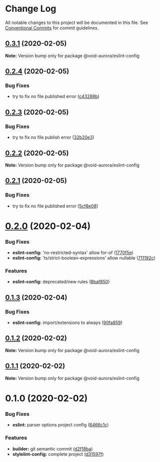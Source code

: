 # Change Log

All notable changes to this project will be documented in this file.
See [Conventional Commits](https://conventionalcommits.org) for commit guidelines.

## [0.3.1](https://github.com/void-aurora/toolkit/compare/@void-aurora/eslint-config@0.2.4...@void-aurora/eslint-config@0.3.1) (2020-02-05)

**Note:** Version bump only for package @void-aurora/eslint-config

## [0.2.4](https://github.com/void-aurora/toolkit/compare/@void-aurora/eslint-config@0.2.3...@void-aurora/eslint-config@0.2.4) (2020-02-05)

### Bug Fixes

- try to fix no file published error ([c43288b](https://github.com/void-aurora/toolkit/commit/c43288baa254be34b75640e0f65653c538b95e97))

## [0.2.3](https://github.com/void-aurora/toolkit/compare/@void-aurora/eslint-config@0.2.2...@void-aurora/eslint-config@0.2.3) (2020-02-05)

### Bug Fixes

- try to fix no file publish error ([32b20e3](https://github.com/void-aurora/toolkit/commit/32b20e39d8c80d961931424c061f2d49527d9259))

## [0.2.2](https://github.com/void-aurora/toolkit/compare/@void-aurora/eslint-config@0.2.1...@void-aurora/eslint-config@0.2.2) (2020-02-05)

**Note:** Version bump only for package @void-aurora/eslint-config

## [0.2.1](https://github.com/void-aurora/toolkit/compare/@void-aurora/eslint-config@0.2.0...@void-aurora/eslint-config@0.2.1) (2020-02-05)

### Bug Fixes

- try to fix no file published error ([5cf8e08](https://github.com/void-aurora/toolkit/commit/5cf8e08286ccb149578dcf9833400cae61a9c535))

# [0.2.0](https://github.com/void-aurora/toolkit/compare/@void-aurora/eslint-config@0.1.3...@void-aurora/eslint-config@0.2.0) (2020-02-04)

### Bug Fixes

- **eslint-config:** 'no-restricted-syntax' allow for-of ([1770f5e](https://github.com/void-aurora/toolkit/commit/1770f5ee73e9a4701229106d76e6c5842d0ffbce))
- **eslint-config:** 'ts/strict-boolean-expressions' allow nullable ([711192c](https://github.com/void-aurora/toolkit/commit/711192c6ae8b37441d7bda6f7d0376fc3130249e))

### Features

- **eslint-config:** deprecated/new rules ([8baf850](https://github.com/void-aurora/toolkit/commit/8baf8509f331b725244da37575629bb686058a57))

## [0.1.3](https://github.com/void-aurora/toolkit/compare/@void-aurora/eslint-config@0.1.2...@void-aurora/eslint-config@0.1.3) (2020-02-04)

### Bug Fixes

- **eslint-config:** import/extensions to always ([90fa859](https://github.com/void-aurora/toolkit/commit/90fa8591afcceaca0b4e763550742915717e5246))

## [0.1.2](https://github.com/void-aurora/toolkit/compare/@void-aurora/eslint-config@0.1.1...@void-aurora/eslint-config@0.1.2) (2020-02-02)

**Note:** Version bump only for package @void-aurora/eslint-config

## [0.1.1](https://github.com/void-aurora/toolkit/compare/@void-aurora/eslint-config@0.1.0...@void-aurora/eslint-config@0.1.1) (2020-02-02)

**Note:** Version bump only for package @void-aurora/eslint-config

# 0.1.0 (2020-02-02)

### Bug Fixes

- **eslint:** parser options project config ([6466c1c](https://github.com/void-aurora/toolkit/commit/6466c1c7b53f4049a3e7686f714500427cee496c))

### Features

- **builder:** git semantic commit ([d2f18ba](https://github.com/void-aurora/toolkit/commit/d2f18baaab06c287ea1ca2e83774d5fb3d88eda7))
- **stylelint-config:** complete project ([d31597f](https://github.com/void-aurora/toolkit/commit/d31597f8d7fd07c52dfd81b7809ee155bfdf1499))
